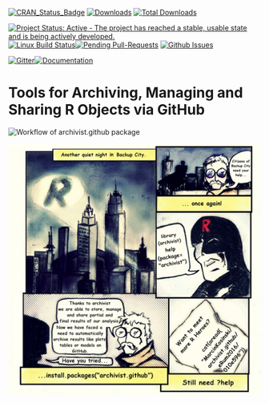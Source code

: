 [![CRAN_Status_Badge](http://www.r-pkg.org/badges/version/archivist.github)](http://cran.r-project.org/package=archivist.github/)
[![Downloads](http://cranlogs.r-pkg.org/badges/archivist.github)](http://cran.r-project.org/package=archivist.github/)
[![Total Downloads](http://cranlogs.r-pkg.org/badges/grand-total/archivist.github?color=orange)](http://cranlogs.r-pkg.org/badges/grand-total/archivist.github)

[![Project Status: Active - The project has reached a stable, usable state and is being actively developed.](http://www.repostatus.org/badges/latest/active.svg)](http://www.repostatus.org/#active)
[![Linux Build Status](https://api.travis-ci.org/pbiecek/archivist.png)](https://travis-ci.org/MarcinKosinski/archivist.github)[![Pending Pull-Requests](http://githubbadges.herokuapp.com/MarcinKosinski/archivist.github/pulls.svg?style=flat)](https://github.com/MarcinKosinski/archivist.github/pulls)
[![Github Issues](http://githubbadges.herokuapp.com/MarcinKosinski/archivist.github/issues.svg)](https://github.com/MarcinKosinski/archivist.github/issues)

[![Gitter](https://badges.gitter.im/MarcinKosinski/archivist.github.svg)](https://gitter.im/MarcinKosinski/archivist.github?utm_source=badge&utm_medium=badge&utm_campaign=pr-badge)[![Documentation](https://img.shields.io/badge/staticdocs-archivist.github-blue.svg)](http://marcinkosinski.github.io/archivist.github/)


Tools for Archiving, Managing and Sharing R Objects via GitHub
=====================================================


![Workflow of archivist.github package](https://raw.githubusercontent.com/MarcinKosinski/archivist.github/master/scripts/archivist.github_workflow_ver2.png)

![R Heroes](https://raw.githubusercontent.com/MarcinKosinski/archivist.github/master/scripts/archivist_rhero.png)
